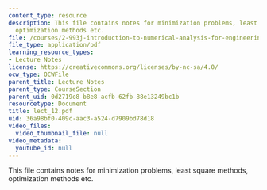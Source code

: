 ```yaml
---
content_type: resource
description: This file contains notes for minimization problems, least square methods,
  optimization methods etc.
file: /courses/2-993j-introduction-to-numerical-analysis-for-engineering-13-002j-spring-2005/36a98bf0409caac3a524d7909bd78d18_lect_12.pdf
file_type: application/pdf
learning_resource_types:
- Lecture Notes
license: https://creativecommons.org/licenses/by-nc-sa/4.0/
ocw_type: OCWFile
parent_title: Lecture Notes
parent_type: CourseSection
parent_uid: 0d2719e8-b8e8-acfb-62fb-88e13249bc1b
resourcetype: Document
title: lect_12.pdf
uid: 36a98bf0-409c-aac3-a524-d7909bd78d18
video_files:
  video_thumbnail_file: null
video_metadata:
  youtube_id: null
---
```

This file contains notes for minimization problems, least square methods, optimization methods etc.
